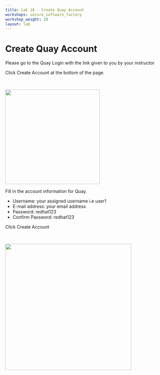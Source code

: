 ```yaml
---
title: Lab 18 - Create Quay Account
workshops: secure_software_factory
workshop_weight: 28
layout: lab
---
```

# Create Quay Account

Please go to the Quay Login with the link given to you by your instructor

Click Create Account at the bottom of the page.

<br>

<img src="../images/quay_login.png" width="300"><br/>

Fill in the account information for Quay.

- Username: your assigned username i.e user1
- E-mail address: your email address
- Password: redhat123
- Confirm Password: redhat123

Click Create Account

<br>

<img src="../images/quay_create_account.png" width="400"><br/>
